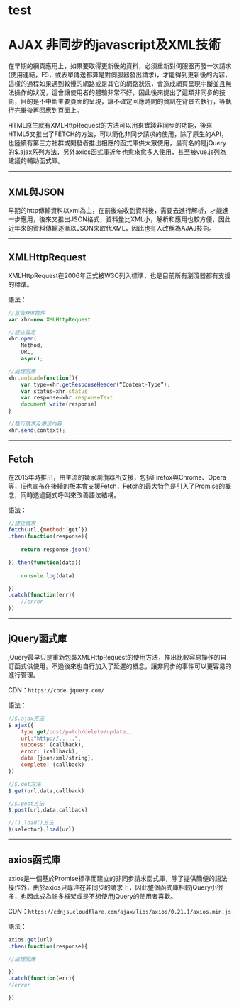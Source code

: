 # test 

# AJAX 非同步的javascript及XML技術
在早期的網頁應用上，如果要取得更新後的資料，必須重新對伺服器再發一次請求(使用連結，F5，或表單傳送都算是對伺服器發出請求)，才能得到更新後的內容，這樣的過程如果遇到較慢的網路或是其它的網路狀況，會造成網頁呈現中斷並且無法操作的狀況，這會讓使用者的體驗非常不好，因此後來提出了這類非同步的技術，目的是不中斷主要頁面的呈現，讓不確定回應時間的資訊在背景去執行，等執行完畢後再回應到頁面上。

HTML原生就有XMLHttpRequest的方法可以用來實踐非同步的功能，後來HTML5又推出了FETCH的方法，可以簡化非同步請求的使用，除了原生的API，也陸續有第三方社群或開發者推出相應的函式庫供大眾使用，最有名的是jQuery的$.ajax系列方法，另外axios函式庫近年也愈來愈多人使用，甚至被vue.js列為建議的輔助函式庫。

---

## XML與JSON
早期的http傳輸資料以xml為主，在前後端收到資料後，需要去進行解析，才能進一步應用，後來又推出JSON格式，資料量比XML小，解析和應用也較方便，因此近年來的資料傳輸逐漸以JSON來取代XML，因此也有人改稱為AJAJ技術。

---

## XMLHttpRequest
XMLHttpRequest在2006年正式被W3C列入標準，也是目前所有瀏灠器都有支援的標準。

語法：
```javascript
//宣告XHR物件
var xhr=new XMLHttpRequest

//建立設定
xhr.open(
    Method,
    URL,
    async);

//處理回應
xhr.onload=function(){  
    var type=xhr.getResponseHeader(“Content-Type”);
    var status=xhr.status
    var response=xhr.responseText
    document.write(response)
}

//執行請求及傳送內容
xhr.send(context);

```
---

## Fetch
在2015年時推出，由主流的幾家瀏灠器所支援，包括Firefox與Chrome、Opera等，IE也宣布在後續的版本會支援Fetch，Fetch的最大特色是引入了Promise的概念，同時透過鏈式呼叫來改善語法結構。

語法：
```javascript
//建立請求
fetch(url,{method:’get’})
.then(function(response){
    
    return response.json()

}).then(function(data){
	
    console.log(data)

})
.catch(function(err){
    //error
})

```
---

## jQuery函式庫
jQuery最早只是重新包裝XMLHttpRequest的使用方法，推出比較容易操作的自訂函式供使用，不過後來也自行加入了延遲的概念，讓非同步的事件可以更容易的進行管理。

CDN：`https://code.jquery.com/`

語法：
```javascript
//$.ajax方法
$.ajax({
    type:get/post/patch/delete/update…,
    url:"http://.....",
    success: (callback),
    error: (callback),
    data:{json/xml/string},
    complete: (callback)
})

//$.get方法
$.get(url,data,callback)

//$.post方法
$.post(url,data,callback)

//().load()方法
$(selector).load(url)

```
---

## axios函式庫
axios是一個基於Promise標準而建立的非同步請求函式庫，除了提供簡便的語法操作外，由於axios只專注在非同步的請求上，因此整個函式庫相較jQuery小很多，也因此成為許多框架或是不想使用jQuery的使用者喜歡。

CDN：`https://cdnjs.cloudflare.com/ajax/libs/axios/0.21.1/axios.min.js`

語法：
```javascript
axios.get(url)
.then(function(response){

//處理回應

})
.catch(function(err){
//error

})

```

